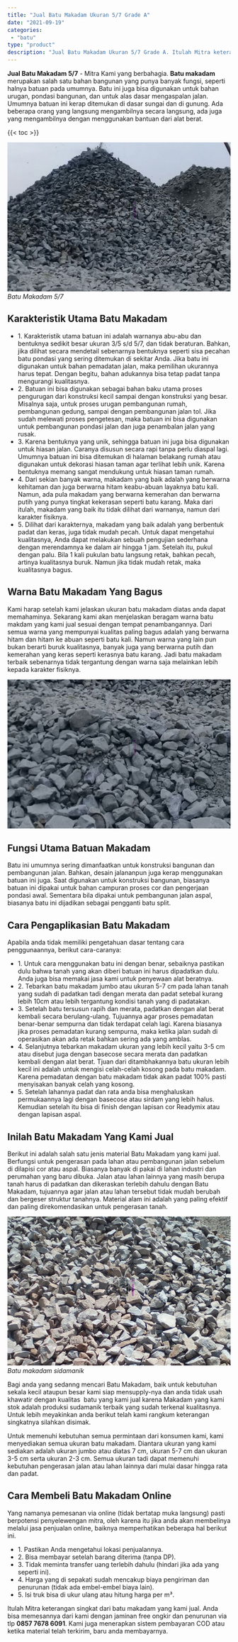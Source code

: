 ```yaml
---
title: "Jual Batu Makadam Ukuran 5/7 Grade A"
date: "2021-09-19"
categories:
 - "batu"
type: "product"
description: "Jual Batu Makadam Ukuran 5/7 Grade A. Itulah Mitra keterangan singkat dari batu makadam yang kami jual. Anda bisa memesannya dari kami dengan jaminan free on..."
---
```


**Jual Batu Makadam 5/7** - Mitra Kami yang berbahagia. **Batu makadam** merupakan salah satu bahan bangunan yang punya banyak fungsi, seperti halnya batuan pada umumnya. Batu ini juga bisa digunakan untuk bahan urugan, pondasi bangunan, dan untuk alas dasar mengaspalan jalan. Umumnya batuan ini kerap ditemukan di dasar sungai dan di gunung. Ada beberapa orang yang langsung mengambilnya secara langsung, ada juga yang mengambilnya dengan menggunakan bantuan dari alat berat.

{{< toc >}}

![Batu Makadam 5/7](/images/product/Makadam-57.jpg)
*Batu Makadam 5/7*

 ## Karakteristik Utama Batu Makadam

- 1\. Karakteristik utama batuan ini adalah warnanya abu-abu dan bentuknya sedikit besar ukuran 3/5 s/d 5/7, dan tidak beraturan. Bahkan, jika dilihat secara mendetail sebenarnya bentuknya seperti sisa pecahan batu pondasi yang sering ditemukan di sekitar Anda. Jika batu ini digunakan untuk bahan pemadatan jalan, maka pemilihan ukurannya harus tepat. Dengan begitu, bahan adukannya bisa tetap padat tanpa mengurangi kualitasnya.
- 2\. Batuan ini bisa digunakan sebagai bahan baku utama proses pengurugan dari konstruksi kecil sampai dengan konstruksi yang besar. Misalnya saja, untuk proses urugan pembangunan rumah, pembangunan gedung, sampai dengan pembangunan jalan tol. Jika sudah melewati proses pengetesan, maka batuan ini bisa digunakan untuk pembangunan pondasi jalan dan juga penambalan jalan yang rusak.
- 3\. Karena bentuknya yang unik, sehingga batuan ini juga bisa digunakan untuk hiasan jalan. Caranya disusun secara rapi tanpa perlu diaspal lagi. Umumnya batuan ini bisa ditemukan di halaman belakang rumah atau digunakan untuk dekorasi hiasan taman agar terlihat lebih unik. Karena bentuknya memang sangat mendukung untuk hiasan taman rumah.
- 4\. Dari sekian banyak warna, makadam yang baik adalah yang berwarna kehitaman dan juga berwarna hitam keabu-abuan layaknya batu kali. Namun, ada pula makadam yang berwarna kemerahan dan berwarna putih yang punya tingkat kekerasan seperti batu karang. Maka dari itulah, makadam yang baik itu tidak dilihat dari warnanya, namun dari karakter fisiknya.
- 5\. Dilihat dari karakternya, makadam yang baik adalah yang berbentuk padat dan keras, juga tidak mudah pecah. Untuk dapat mengetahui kualitasnya, Anda dapat melakukan sebuah pengujian sederhana dengan merendamnya ke dalam air hingga 1 jam. Setelah itu, pukul dengan palu. Bila 1 kali pukulan batu langsung retak, bahkan pecah, artinya kualitasnya buruk. Namun jika tidak mudah retak, maka kualitasnya bagus.

 ## Warna Batu Makadam Yang Bagus

Kami harap setelah kami jelaskan ukuran batu makadam diatas anda dapat memahaminya. Sekarang kami akan menjelaskan beragam warna batu makdam yang kami jual sesuai dengan tempat penambangannya. Dari semua warna yang mempunyai kualitas paling bagus adalah yang berwarna hitam dan hitam ke abuan seperti batu kali. Namun warna yang lain pun bukan berarti buruk kualitasnya, banyak juga yang berwarna putih dan kemerahan yang keras seperti kerasnya batu karang. Jadi batu makadam terbaik sebenarnya tidak tergantung dengan warna saja melainkan lebih kepada karakter fisiknya.

![Batu Makadam](/images/product/makadam-super.jpg)

 ## Fungsi Utama Batuan Makadam

Batu ini umumnya sering dimanfaatkan untuk konstruksi bangunan dan pembangunan jalan. Bahkan, desain jalananpun juga kerap menggunakan batuan ini juga. Saat digunakan untuk konstruksi bangunan, biasanya batuan ini dipakai untuk bahan campuran proses cor dan pengerjaan pondasi awal. Sementara bila dipakai untuk pembangunan jalan aspal, biasanya batu ini dijadikan sebagai pengganti batu split.

 ## Cara Pengaplikasian Batu Makadam

Apabila anda tidak memiliki pengetahuan dasar tentang cara penggunaannya, berikut cara-caranya:

- 1\. Untuk cara menggunakan batu ini dengan benar, sebaiknya pastikan dulu bahwa tanah yang akan diberi batuan ini harus dipadatkan dulu. Anda juga bisa memakai jasa kami untuk penyewaan alat beratnya.
- 2\. Tebarkan batu makadam jumbo atau ukuran 5-7 cm pada lahan tanah yang sudah di padatkan tadi dengan merata dan padat setebal kurang lebih 10cm atau lebih tergantung kondisi tanah yang di padatakan.
- 3\. Setelah batu tersusun rapih dan merata, padatkan dengan alat berat kembali secara berulang-ulang. Tujuannya agar proses pemadatan benar-benar sempurna dan tidak terdapat celah lagi. Karena biasanya jika proses pemadatan kurang sempurna, maka ketika jalan sudah di operasikan akan ada retak bahkan sering ada yang amblas.
- 4\. Selanjutnya tebarkan makadam ukuran yang lebih kecil yaitu 3-5 cm atau disebut juga dengan basecose secara merata dan padatkan kembali dengan alat berat. Tjuan dari ditambhakannya batu ukuran lebih kecil ini adalah untuk mengisi celah-celah kosong pada batu makadam. Karena pemadatan dengan batu makadam tidak akan padat 100% pasti menyisakan banyak celah yang kosong.
- 5\. Setelah lahannya padat dan rata anda bisa menghaluskan permukaannya lagi dengan basecose atau sirdam yang lebih halus. Kemudian setelah itu bisa di finish dengan lapisan cor Readymix atau dengan lapisan aspal.

 ## Inilah Batu Makadam Yang Kami Jual

Berikut ini adalah salah satu jenis material Batu Makadam yang kami jual. Berfungsi untuk pengerasan pada lahan atau pembangunan jalan sebelum di dilapisi cor atau aspal. Biasanya banyak di pakai di lahan industri dan perumahan yang baru dibuka. Jalan atau lahan lainnya yang masih berupa tanah harus di padatkan dan dikeraskan terlebih dahulu dengan Batu Makadam, tujuannya agar jalan atau lahan tersebut tidak mudah berubah dan bergeser struktur tanahnya. Material alam ini adalah yang paling efektif dan paling direkomendasikan untuk pengerasan tanah.

![batu makadam sidamanik](/images/product/batu-makadam-2.jpg)
*Batu makadam sidamanik*

Bagi anda yang sedanng mencari Batu Makadam, baik untuk kebutuhan sekala kecil ataupun besar kami siap mensupply-nya dan anda tidak usah khawatir dengan kualitas  batu yang kami jual karena Makadam yang kami stok adalah produksi sudamanik terbaik yang sudah terkenal kualitasnya. Untuk lebih meyakinkan anda berikut telah kami rangkum keterangan singkatnya silahkan disimak.

Untuk memenuhi kebutuhan semua permintaan dari konsumen kami, kami menyediakan semua ukuran batu makadam. Diantara ukuran yang kami sediakan adalah ukuran jumbo atau diatas 7 cm, ukuran 5-7 cm dan ukuran 3-5 cm serta ukuran 2-3 cm. Semua ukuran tadi dapat memenuhi kebutuhan pengerasan jalan atau lahan lainnya dari mulai dasar hingga rata dan padat.

 ## Cara Membeli Batu Makadam Online

Yang namanya pemesanan via online (tidak bertatap muka langsung) pasti berpotensi penyelewengan mitra, oleh karena itu jika anda akan membelinya melalui jasa penjualan online, baiknya memperhatikan beberapa hal berikut ini.
- 1\. Pastikan Anda mengetahui lokasi penjualannya.
- 2\. Bisa membayar setelah barang diterima (tanpa DP).
- 3\. Tidak meminta transfer uang terlebih dahulu (hindari jika ada yang seperti ini).
- 4\. Harga yang di sepakati sudah mencakup biaya pengiriman dan penurunan (tidak ada embel-embel biaya lain).
- 5\. Isi truk bisa di ukur ulang atau hitung harga per m³.

Itulah Mitra keterangan singkat dari batu makadam yang kami jual. Anda bisa memesannya dari kami dengan jaminan free ongkir dan penurunan via tlp **0857 7678 6091**. Kami juga menerapkan sistem pembayaran COD atau ketika material telah terkirim, baru anda membayarnya.

